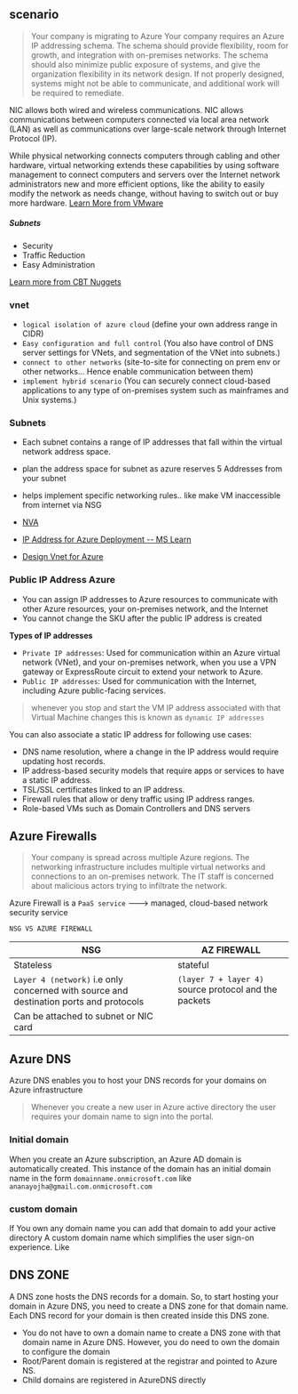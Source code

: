 ## scenario
> Your company is migrating to Azure Your company requires an Azure IP addressing schema. The schema should provide flexibility, room for growth, and integration with on-premises networks. The schema should also minimize public exposure of systems, and give the organization flexibility in its network design. If not properly designed, systems might not be able to communicate, and additional work will be required to remediate.

NIC allows both wired and wireless communications. NIC allows communications between computers connected via local area network (LAN) as well as communications over large-scale network through Internet Protocol (IP).

While physical networking connects computers through cabling and other hardware, virtual networking extends these capabilities by using software management to connect computers and servers over the Internet
network administrators new and more efficient options, like the ability to easily modify the network as needs change, without having to switch out or buy more hardware. [Learn More from VMware](https://www.vmware.com/topics/glossary/content/virtual-networking.html#:~:text=Virtual%20networking%20is%20the%20foundation,secure%2C%20and%20modify%20cloud%20resources.)

##### Subnets 
- Security
- Traffic Reduction 
- Easy Administration 

[Learn more from CBT Nuggets](https://www.networkcomputing.com/data-centers/5-subnetting-benefits)

### vnet 

- `logical isolation of azure cloud` (define your own address range in CIDR)
- `Easy configuration and full control` (You also have control of DNS server settings for VNets, and segmentation of the VNet into subnets.)
-  `connect to other networks` (site-to-site for connecting on prem env or other networks... Hence enable communication between them)
- `implement hybrid scenario` (You can securely connect cloud-based applications to any type of on-premises system such as mainframes and Unix systems.)

### Subnets
- Each subnet contains a range of IP addresses that fall within the virtual network address space. 
- plan the address space for subnet as azure reserves 5 Addresses from your subnet
- helps implement specific networking rules.. like make VM inaccessible from internet via NSG
- [NVA](https://aviatrix.com/learn-center/cloud-security/azure-network-virtual-appliance/#:~:text=Azure%20network%20virtual%20appliance%20is,(DMZ)%20in%20the%20cloud.)


- [IP Address for Azure Deployment -- MS Learn](https://docs.microsoft.com/en-us/learn/modules/design-ip-addressing-for-azure/#:~:text=A%20good%20Azure%20IP%20addressing,organization%20flexibility%20in%20its%20network.)

- [Design Vnet for Azure](https://docs.microsoft.com/en-us/azure/cloud-adoption-framework/ready/azure-best-practices/plan-for-ip-addressing) 

### Public IP Address Azure
- You can assign IP addresses to Azure resources to communicate with other Azure resources, your on-premises network, and the Internet 
-  You cannot change the SKU after the public IP address is created

**Types of IP addresses** 
- `Private IP addresses`: Used for communication within an Azure virtual network (VNet), and your on-premises network, when you use a VPN gateway or ExpressRoute circuit to extend your network to Azure.
- `Public IP addresses`: Used for communication with the Internet, including Azure public-facing services.

> whenever you stop and start the VM IP address associated with that Virtual Machine changes this is known as `dynamic IP addresses`

You can also associate a static IP address for following use cases:

- DNS name resolution, where a change in the IP address would require updating host records.
- IP address-based security models that require apps or services to have a static IP address.
- TSL/SSL certificates linked to an IP address.
- Firewall rules that allow or deny traffic using IP address ranges.
- Role-based VMs such as Domain Controllers and DNS servers

## Azure Firewalls
> Your company is spread across multiple Azure regions. The networking infrastructure includes multiple virtual networks and connections to an on-premises network. The IT staff is concerned about malicious actors trying to infiltrate the network.

Azure Firewall is a `PaaS service` ---> managed, cloud-based network security service

`NSG VS AZURE FIREWALL`

| NSG | AZ FIREWALL |
|------|-------|
| Stateless | stateful | 
| `Layer 4 (network)` i.e only concerned with source and destination ports and protocols | `(layer 7 + layer 4)` source protocol and the packets | 
| Can be attached to subnet or NIC card | |


## Azure DNS
Azure DNS enables you to host your DNS records for your domains on Azure infrastructure
> Whenever you create a new user in Azure active directory the user requires your domain name to sign into the portal. 

### Initial domain
When you create an Azure subscription, an Azure AD domain is automatically created. This instance of the domain has an initial domain name in the form `domainname.onmicrosoft.com` like `ananayojha@gmail.com.onmicrosoft.com`

### custom domain
If You own any domain name you can add that domain to add your active directory A custom domain name which simplifies the user sign-on experience. Like

## DNS ZONE 
A DNS zone hosts the DNS records for a domain. So, to start hosting your domain in Azure DNS, you need to create a DNS zone for that domain name. Each DNS record for your domain is then created inside this DNS zone.

- You do not have to own a domain name to create a DNS zone with that domain name in Azure DNS. However, you do need to own the domain to configure the domain
- Root/Parent domain is registered at the registrar and pointed to Azure NS.
- Child domains are registered in AzureDNS directly

